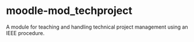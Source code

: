 moodle-mod_techproject
======================

A module for teaching and handling technical project management using an IEEE procedure.